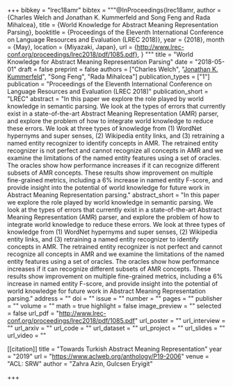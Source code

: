 +++
bibkey = "lrec18amr"
bibtex = """@InProceedings{lrec18amr,
  author    = {Charles Welch and Jonathan K. Kummerfeld and Song Feng and Rada Mihalcea},
  title     = {World Knowledge for Abstract Meaning Representation Parsing},
  booktitle = {Proceedings of the Eleventh International Conference on Language Resources and Evaluation (LREC 2018)},
  year      = {2018},
  month     = {May},
  location  = {Miyazaki, Japan},
  url       = {http://www.lrec-conf.org/proceedings/lrec2018/pdf/1085.pdf},
}
"""
title = "World Knowledge for Abstract Meaning Representation Parsing"
date = "2018-05-01"
draft = false
preprint = false
authors = ["Charles Welch", "<span style='text-decoration:underline;'>Jonathan K. Kummerfeld</span>", "Song Feng", "Rada Mihalcea"]
publication_types = ["1"]
publication = "Proceedings of the Eleventh International Conference on Language Resources and Evaluation (LREC 2018)"
publication_short = "LREC"
abstract = "In this paper we explore the role played by world knowledge in semantic parsing. We look at the types of errors that currently exist in a state-of-the-art Abstract Meaning Representation (AMR) parser, and explore the problem of how to integrate world knowledge to reduce these errors. We look at three types of knowledge from (1) WordNet hypernyms and super senses, (2) Wikipedia entity links, and (3) retraining a named entity recognizer to identify concepts in AMR. The retrained entity recognizer is not perfect and cannot recognize all concepts in AMR and we examine the limitations of the named entity features using a set of oracles. The oracles show how performance increases if it can recognize different subsets of AMR concepts. These results show improvement on multiple fine-grained metrics, including a 6% increase in named entity F-score, and provide insight into the potential of world knowledge for future work in Abstract Meaning Representation parsing."
abstract_short = "In this paper we explore the role played by world knowledge in semantic parsing. We look at the types of errors that currently exist in a state-of-the-art Abstract Meaning Representation (AMR) parser, and explore the problem of how to integrate world knowledge to reduce these errors. We look at three types of knowledge from (1) WordNet hypernyms and super senses, (2) Wikipedia entity links, and (3) retraining a named entity recognizer to identify concepts in AMR. The retrained entity recognizer is not perfect and cannot recognize all concepts in AMR and we examine the limitations of the named entity features using a set of oracles. The oracles show how performance increases if it can recognize different subsets of AMR concepts. These results show improvement on multiple fine-grained metrics, including a 6% increase in named entity F-score, and provide insight into the potential of world knowledge for future work in Abstract Meaning Representation parsing."
address = ""
doi = ""
issue = ""
number = ""
pages = ""
publisher = ""
volume = ""
math = true
highlight = false
image_preview = ""
selected = false
url_pdf = "http://www.lrec-conf.org/proceedings/lrec2018/pdf/1085.pdf"
url_poster = ""
url_interview = ""
url_arxiv = ""
url_code = ""
url_dataset = ""
url_project = ""
url_slides = ""
url_video = ""

[[citation]]
title = "Towards Turkish Abstract Meaning Representation"
year = "2019"
url = "https://www.aclweb.org/anthology/P19-2006"
venue = "ACL: SRW"
author = "Zahra Azin, Gulcsen Eryigit"


+++